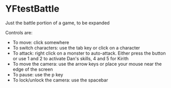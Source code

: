# YFtestBattle
Just the battle portion of a game, to be expanded

Controls are:

- To move: click somewhere
- To switch characters: use the tab key or click on a character
- To attack: right click on a monster to auto-attack. Either press the button or use 1 and 2 to activate Dan's skills, 4 and 5 for Kirith
- To move the camera: use the arrow keys or place your mouse near the edge of the screen
- To pause: use the p key
- To lock/unlock the camera: use the spacebar
